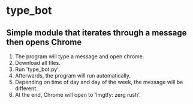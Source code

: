 # type_bot
Simple module that iterates through a message then opens Chrome
---------------------------------
1) The program will type a message and open chrome.
2) Download all files.
3) Run 'type_bot.py'.
4) Afterwards, the program will run automatically.
5) Depending on time of day and day of the week, the message will be different.
6) At the end, Chrome will open to 'lmgtfy: zerg rush'.
